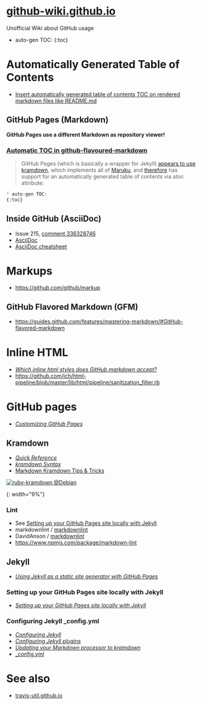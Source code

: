 # [github-wiki.github.io](https://github-wiki.github.io/)
Unofficial Wiki about GitHub usage
* auto-gen TOC:
{:toc}

# Automatically Generated Table of Contents
* [Insert automatically generated table of contents TOC on rendered markdown files like README.md](https://github.com/isaacs/github/issues/215)

## GitHub Pages (Markdown)
**GitHub Pages use a different Markdown as repository viewer!**

### [Automatic TOC in github-flavoured-markdown](https://stackoverflow.com/questions/9721944/automatic-toc-in-github-flavoured-markdown)
>GitHub Pages (which is basically a wrapper for Jekyll) [appears to use][] [kramdown][], which implements all of [Maruku][], and [therefore] has support for an automatically generated table of contents via atoc attribute:

[appears to use]: https://github.com/jekyll/jekyll/blob/master/lib/jekyll.rb#L29 "jekyll/jekyll"
[kramdown]: https://kramdown.gettalong.org/parser/kramdown.html
[Maruku]: https://github.com/bhollis/maruku/blob/master/docs/markdown_syntax.md "bhollis/maruku"
[therefore]: https://github.com/bhollis/maruku/blob/master/docs/math.md "See source code for this page"
```md
* auto-gen TOC:
{:toc}
```

## Inside GitHub (AsciiDoc)
* Issue 215, [comment 336328746](https://github.com/isaacs/github/issues/215#issuecomment-336328746)
* [AsciiDoc](https://en.wikipedia.org/wiki/AsciiDoc "Wikipedia")
* [AsciiDoc cheatsheet](http://powerman.name/doc/asciidoc)

# Markups
* https://github.com/github/markup

## GitHub Flavored Markdown (GFM)
* https://guides.github.com/features/mastering-markdown/#GitHub-flavored-markdown

# Inline HTML
* [*Which inline html styles does GitHub markdown accept?*](https://stackoverflow.com/questions/44831505/which-inline-html-styles-does-github-markdown-accept "stackoverflow")
* https://github.com/jch/html-pipeline/blob/master/lib/html/pipeline/sanitization_filter.rb

# GitHub pages
* [*Customizing GitHub Pages*](https://help.github.com/categories/customizing-github-pages/ "GitHub Help")

## Kramdown
* [*Quick Reference*](https://kramdown.gettalong.org/quickref.html)
* [*kramdown Syntax*](https://kramdown.gettalong.org/syntax.html)
* [Markdown Kramdown Tips & Tricks](https://about.gitlab.com/2016/07/19/markdown-kramdown-tips-and-tricks/)

[![ruby-kramdown @Debian][]](https://tracker.debian.org/pkg/ruby-kramdown) <!--- or with css: img[alt=...] { width: 9%; } -->

[ruby-kramdown @Debian]: https://qa.debian.org/cgi-bin/popcon-png?packages=ruby-kramdown&show_installed=on&date_fmt=%25Y
{: width="9%"}

### Lint
* See [Setting up your GitHub Pages site locally with Jekyll](#setting-up-your-github-pages-site-locally-with-jekyll)
* markdownlint / [markdownlint](https://github.com/markdownlint/markdownlint)
* DavidAnson / [markdownlint](https://github.com/DavidAnson/markdownlint)
* https://www.npmjs.com/package/markdown-lint

## Jekyll
* [*Using Jekyll as a static site generator with GitHub Pages*](https://help.github.com/articles/using-jekyll-as-a-static-site-generator-with-github-pages/ "GitHub Help")

### Setting up your GitHub Pages site locally with Jekyll
* [*Setting up your GitHub Pages site locally with Jekyll*](https://help.github.com/articles/setting-up-your-github-pages-site-locally-with-jekyll/ "GitHub Help")

### Configuring Jekyll \_config.yml
* [*Configuring Jekyll*](https://help.github.com/articles/configuring-jekyll/ "GitHub Help")
* [*Configuring Jekyll plugins*](https://help.github.com/articles/configuring-jekyll-plugins/ "GitHub Help")
* [*Updating your Markdown processor to kramdown*](https://help.github.com/articles/updating-your-markdown-processor-to-kramdown/ "GitHub Help")
* [\_config.yml](https://google.com/search?q=_config.yml)

# See also
* [travis-util.github.io](https://travis-util.github.io/)
